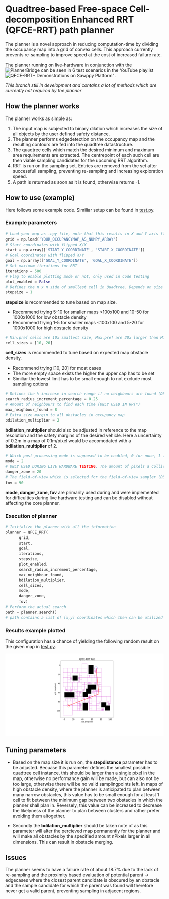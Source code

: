 # Quadtree-based Free-space Cell-decomposition Enhanced RRT (QFCE-RRT) path planner

The planner is a novel approach in reducing computation-time by dividing the occupancy map into a grid of convex cells.
This approach currently prevents re-sampling to improve speed at the cost of increased failure rate.

The planner running on live-hardware in conjunction with the ![PlannerBridge](https://github.com/Nvethrandil/qfcerrt_bridge_noot) can be seen in 6 test scenarios in the YouTube playlist ![QFCE-RRT* Demonstrations on Sawppy Platform"](https://www.youtube.com/playlist?list=PLZT2yWvQZ9YS3znli-ZZLDZngka0n6A7S).

*This branch still in development and contains a lot of methods which are currently not required by the planner*


## How the planner works
The planner works as simple as:

1. The input map is subjected to binary dilation which increases the size of all objects by the user defined safety distance.
2. The planner performs edgedetection on the occupancy map and the resulting contours are fed into the quadtree datastructure. 
3. The quadtree cells which match the desired minimum and maximum area requirements are extracted. The centrepoint of each such cell are then viable sampling candidates for the upcoming RRT algorithm.
4. RRT is run on the sampling set. Entries are removed from the set after successfull sampling, preventing re-sampling and increasing exploration speed.
5. A path is returned as soon as it is found, otherwise returns -1.

## How to use (example)
Here follows some example code. Similiar setup can be found in [test.py](qfcerrt_noot/tests/test.py).
### Example parameters
```python
# Load your map as .npy file, note that this results in X and Y axis flipping
grid = np.load('YOUR_OCCUPANCYMAP_AS_NUMPY_ARRAY')
# Start coordinates with flipped X/Y
start = np.array(['START_Y_COORDINATE', 'START_X_COORDINATE'])
# Goal coordinates with flipped X/Y 
goal = np.array(['GOAL_Y_COORDINATE', 'GOAL_X_COORDINATE'])
# Set maximum iterations for RRT
iterations = 500
# Flag to enable plotting mode or not, only used in code testing
plot_enabled = False
# Defines the n x n side of smallest cell in Quadtree. Depends on size of map.
stepsize = 1 
```
**stepsize** is recommended to tune based on map size. 
- Recommend trying 5-10 for smaller maps <100x100 and 10-50 for 1000x1000 for low obstacle density
- Recommend trying 1-5 for smaller maps <100x100 and 5-20 for 1000x1000 for high obstacle density
```python
# Min.pref cells are 10x smallest size, Max.pref are 20x larger than Min.Pref
cell_sizes = [10, 20]
```
**cell_sizes** is recommended to tune based on expected map obstacle density. 
- Recommend trying [10, 20] for most cases
- The more empty space exists the higher the upper cap has to be set
- Similiar the lowest limit has to be small enough to not exclude most sampling options
```python
# Defines the % increase in search range if no neighbours are found (DEPRICATED) 
search_radius_increment_percentage = 0.25
# Amount of neighbours to find each time (ONLY USED IN RRT*)
max_neighbour_found = 8
# Extra size margin to all obstacles in occupancy map
bdilation_multiplier = 2
```
**bdilation_multiplier** should also be adjusted in reference to the map resolution and the safety margins of the desired vehicle. Here a uncertainty of 0.2m in a map of 0.1m/pixel would be accomodated with a **bdilation_multiplier** of 2.

```python
# Which post-processing mode is supposed to be enabled, 0 for none, 1 for only interpolation and 2 for Bezier + interpolation
mode = 2
# ONLY USED DURING LIVE HARDWARE TESTING. The amount of pixels a collision has to be away from the rovers position for it to count as a flawed path and to return True on a need2replan check
danger_zone = 20
# The field-of-view which is selected for the field-of-view sampler (DEPRICATED)
fov = 90
```
**mode, danger_zone, fov** are primarily used during and were implemented for difficulties during live hardware testing and can be disabled without affecting the core planner.
### Execution of planner
```python
# Initialize the planner with all the information
planner = QFCE_RRT(
      grid, 
      start, 
      goal, 
      iterations, 
      stepsize, 
      plot_enabled, 
      search_radius_increment_percentage, 
      max_neighbour_found, 
      bdilation_multiplier, 
      cell_sizes,
      mode,
      danger_zone,
      fov)
# Perform the actual search
path = planner.search()
# path contains a list of [x,y] coordinates which then can be utilized for navigation
```

### Results example plotted
This configuration has a chance of yielding the following random result on the given map in [test.py](qfcerrt_noot/tests/test.py).

![demo](https://github.com/Nvethrandil/QFCERRT/blob/main/demo.png)

## Tuning parameters
-  Based on the map size it is run on, the **stepdistance** parameter has to be adjusted. Becuase this parameter defines the smallest possible quadtree cell instance, this should be larger than a single pixel in the map, otherwise no performance gain will be made, but can also not be too large, otherwise there will be no valid samplingpoints left. 
In maps of high obstacle density, where the planner is anticipated to plan between many narrow obstacles, this value has to be small enough for at least 1 cell to fit between the minimum gap between two obstacles in which the planner shall plan in. Reversely, this value can be increased to decrease the likelyness of the planner to plan between clusters and rather prefer avoiding them altogether.

- Secondly the **bdilation_multiplier** should be taken note of as this parameter will alter the percieved map permanently for the planner and will make all obstacles by the specified amount nPixels larger in all dimensions. This can result in obstacle merging.

## Issues

The planner seems to have a failure rate of about 18.7% due to the lack of re-sampling and the proximity based evaluation of potential parent -> edgecases where the closest parent candidate is obscured by an obstacle and the sample candidate for which the parent was found will therefore never get a valid parent, preventing sampling in  adjacent regions.

